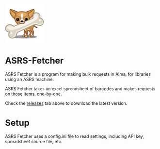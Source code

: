 ![alt text](https://raw.githubusercontent.com/MrJeremyHobbs/ASRS-Fetcher/master/logo_large.png)

# ASRS-Fetcher
ASRS Fetcher is a program for making bulk requests in Alma, for libraries using an ASRS machine.

ASRS Fetcher takes an excel spreadsheet of barcodes and makes requests on those items, one-by-one.

Check the [releases](https://github.com/MrJeremyHobbs/ASRS-Fetcher/releases) tab above to download the latest version.

# Setup
ASRS Fetcher uses a config.ini file to read settings, including API key, spreadsheet source file, etc.
